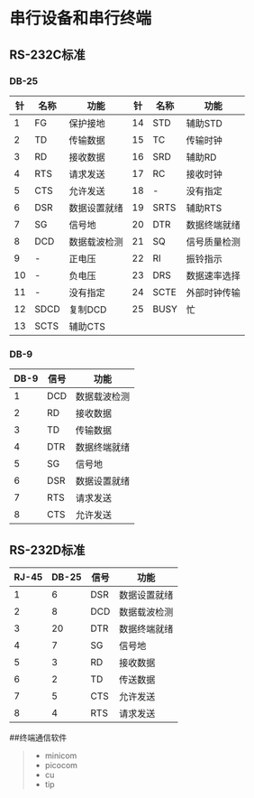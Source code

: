 # 串行设备和串行终端
## RS-232C标准
### DB-25
| 针 | 名称 | 功能 | 针 | 名称 | 功能 |
|---|----|----|---|----|----|
| 1 | FG | 保护接地 | 14 | STD | 辅助STD |
| 2 | TD | 传输数据 | 15 | TC | 传输时钟 |
| 3 | RD | 接收数据 | 16 | SRD | 辅助RD |
| 4 | RTS | 请求发送 | 17 | RC | 接收时钟 |
| 5 | CTS | 允许发送 | 18 | - | 没有指定 |
| 6 | DSR | 数据设置就绪 | 19 | SRTS | 辅助RTS |
| 7 | SG | 信号地 | 20 | DTR | 数据终端就绪 |
| 8 | DCD | 数据载波检测 | 21 | SQ | 信号质量检测 |
| 9 | - | 正电压 | 22 | RI | 振铃指示 |
| 10 | - | 负电压 | 23 | DRS | 数据速率选择 |
| 11 | - | 没有指定 | 24 | SCTE | 外部时钟传输 |
| 12 | SDCD | 复制DCD | 25 | BUSY | 忙 |
| 13 | SCTS | 辅助CTS |  |  |  |
### DB-9
| DB-9 | 信号 | 功能 |
|--|--|--|
| 1 | DCD | 数据载波检测 |
| 2 | RD | 接收数据 |
| 3 | TD | 传输数据 |
| 4 | DTR | 数据终端就绪 |
| 5 | SG | 信号地 |
| 6 | DSR | 数据设置就绪 |
| 7 | RTS | 请求发送 |
| 8 | CTS | 允许发送 |
## RS-232D标准
| RJ-45 | DB-25 | 信号 | 功能 |
|-------|-------|----|----|
| 1 | 6 | DSR | 数据设置就绪 |
| 2 | 8 | DCD | 数据载波检测 |
| 3 | 20 | DTR | 数据终端就绪 |
| 4 | 7 | SG | 信号地 |
| 5 | 3 | RD | 接收数据 |
| 6 | 2 | TD | 传送数据 |
| 7 | 5 | CTS | 允许发送 |
| 8 | 4 | RTS | 请求发送 |
##终端通信软件
>* minicom
>* picocom
>* cu
>* tip
